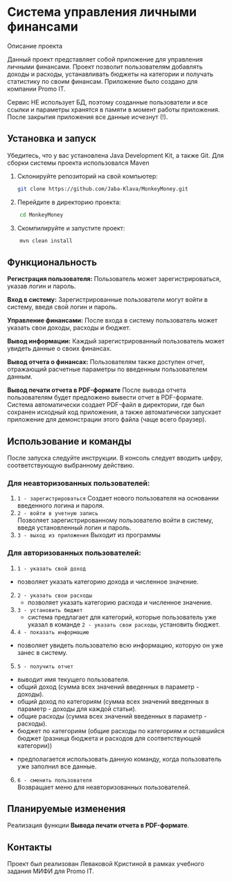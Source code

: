 # Система управления личными финансами

Описание проекта

Данный проект представляет собой приложение для управления личными финансами.
Проект позволит пользователям добавлять доходы и расходы, устанавливать бюджеты на категории и получать статистику по своим финансам. 
Приложение было создано для компании Promo IT.

Сервис НЕ использует БД, поэтому созданные пользователи и все ссылки и параметры хранятся в памяти в момент работы приложения. 
После закрытия приложения все данные исчезнут (!).

## Установка и запуск

Убедитесь, что у вас установлена Java Development Kit, а также Git.
Для сборки системы проекта использовался Maven

1. Склонируйте репозиторий на свой компьютер:
   
    ```bash
    git clone https://github.com/Jaba-Klava/MonkeyMoney.git
   ```

2. Перейдите в директорию проекта:

```bash
    cd MonkeyMoney
```

3. Скомпилируйте и запустите проект:

```bash
    mvn clean install
   ```

## Функциональность

**Регистрация пользователя:** Пользователь может зарегистрироваться, указав логин и пароль.

**Вход в систему:** Зарегистрированные пользователи могут войти в систему, введя свой логин и пароль.

**Управление финансами:** После входа в систему пользователь может указать свои доходы, расходы и бюджет.

**Вывод информации:** Каждый зарегистрированный пользователь может увидеть данные о своих финансах.

**Вывод отчета о финансах:** Пользователям также доступен отчет, отражающий расчетные параметры по введенным пользователем данным.

**Вывод печати отчета в PDF-формате** После вывода отчета пользователям будет предложено вывести отчет в PDF-формате.
Система автоматически создает PDF-файл в директории, где был сохранен исходный код приложения, а также автоматически запускает приложение для демонстрации этого файла (чаще всего браузер).

## Использование и команды

После запуска следуйте инструкции. 
В консоль следует вводить цифру, соответствующую выбранному действию.

### Для неавторизованных пользователей:
1. `1 - зарегистрироваться`
  Создает нового пользователя на основании введенного логина и пароля.
2. `2 - войти в учетную запись`  
  Позволяет зарегистрированному пользователю войти в систему, введя установленный логин и пароль.
3. `3 - выход из приложения`
  Выходит из программы  

### Для авторизованных пользователей:
1. `1 - указать свой доход`  
  - позволяет указать категорию дохода и численное значение.  
2. `2 - указать свои расходы`   
   - позволяет указать категорию расхода и численное значение.
3. `3 - установить бюджет`  
   - система предлагает для категорий, которые пользователь уже указал в команде `2 - указать свои расходы`, установить бюджет.
4. `4 - показать информацию`
  - позволяет увидеть пользователю всю информацию, которую он уже занес в систему.
5. `5 - получить отчет`  
  - выводит имя текущего пользователя.
  - общий доход (сумма всех значений введенных в параметр - доходы).
  - общий доход по категориям (сумма всех значений введенных в параметр - доходы для каждой статьи).
  - общие расходы (сумма всех значений введенных в параметр - расходы).
  - бюджет по категориям (общие расходы по категориям и оставшийся бюджет (разница бюджета и расходов для соответствующей категории))
  * предполагается использовать данную команду, когда пользователь уже заполнил все данные.
6. `6 - сменить пользователя`  
   Возвращает меню для неавторизованных пользователей.

## Планируемые изменения

Реализация функции **Вывода печати отчета в PDF-формате**. 

## Контакты

Проект был реализован Леваковой Кристиной в рамках учебного задания МИФИ для Promo IT.
